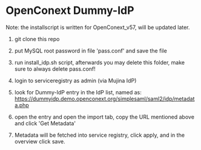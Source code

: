 OpenConext Dummy-IdP
============================================================================
Note: the installscript is written for OpenConext_v57, will be updated later.

1. git clone this repo

2. put MySQL root password in file 'pass.conf' and save the file

3. run install_idp.sh script, afterwards you may delete this folder, make sure to always delete pass.conf!

4. login to serviceregistry as admin (via Mujina IdP)

5. look for Dummy-IdP entry in the IdP list, named as:
   https://dummyidp.demo.openconext.org/simplesaml/saml2/idp/metadata.php

6. open the entry and open the import tab, copy the URL mentioned above and click 'Get Metadata'

7. Metadata will be fetched into service registry, click apply, and in the overview click save.

